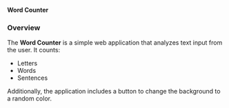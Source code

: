  **Word Counter**

### **Overview**
The **Word Counter** is a simple web application that analyzes text input from the user. It counts:
- Letters
- Words
- Sentences

Additionally, the application includes a button to change the background to a random color.
